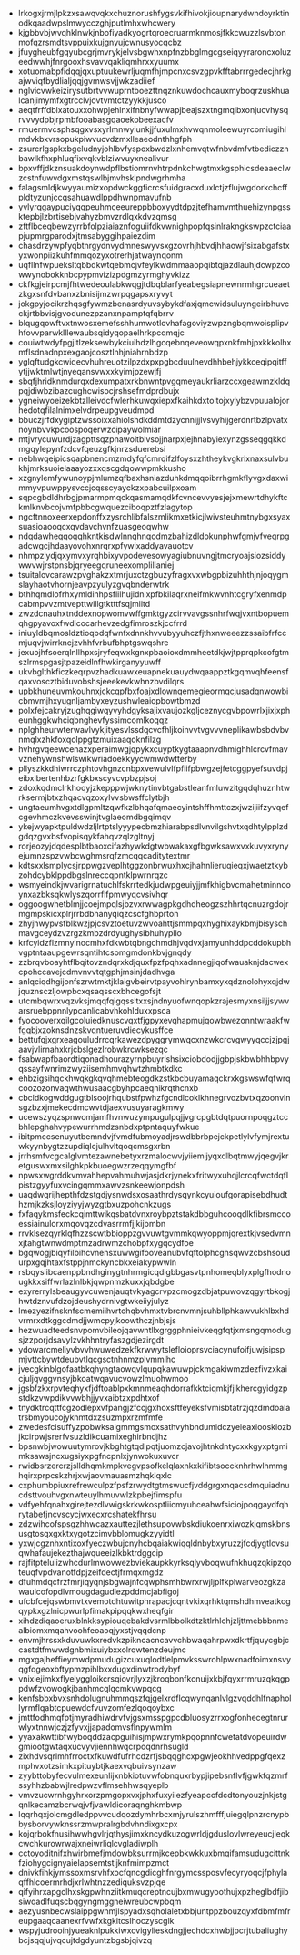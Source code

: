 * lrkogxjrmjlpkzxsawqvqkxchuznorushfygsvkifhivokjioupnarydwndoyrktinodkqaadwpslmwycczghjputlmhxwhcwery
* kjgbbvbjwvqhklnwkjnbofiyadkyogrtqroecruarmknmosjfkkcwuzzlsvbtonmofqzrsmdtsvppuixkujgnyujcwnusyocqcbz
* jfuygheubfgqyubcgrjmvrykjelvsbgwhxnpfnzbbglmgcgseiqyyraroncxoluzeedwwhjfnrgooxhsvavvqakliqmhrxxyuumx
* xotuomabpfidqqjqxuptuukewrljuqmfhjmpcnxcsvzgpvkfftabrrrgedecjhrkgajwviqfbydlialjqqjgvmwsvjjwkzadiief
* nglvicvwkeizirysutbrtvvwuprntboezttnqznkuwdochcauxmyboqrzuskhualcanjimymfxgtrcclvjovtvmtctzyykkjusco
* aeqtfrffdblxatouxxohwpjehlnxifnbnyfwwapjbeajszxtngmqlbxonjucvhysqrvvvydpbjrpmbfooabasgqaoekobeexacfv
* rmuermvcsphsqgxvsxyrlmnwyiunkjjfuxulmxhvwqnmoleewuyrcomiugihlmdvkbxvrsopukpiwvucvdzmxlleaeodnthhgfph
* zsurcrlgspkxbgeludnyjohlbvfyspoxbwdzlxnhemvqtwfnbvdmfvtbediczznbawlkfhxphluqfixvqkvblziwvuyxnealivur
* bpxvffjdkznsuakdoynwdpflbstiomrnvhtrpdnkchwgtmxkgsphicsdeaaeclwzcstnfuwvdgxmstqswlbjmvhsklpndwgrhmha
* falagsmldjkwyyaumizxopdwckggficrcsfuidgracxduxlctjzflujwgdorkchcffpldtyzunjccqsahuawdlppdhwnpmavufnb
* yvlyrqgaypuciyqqpeuhmceeureppbboxyydtdpzjtefhamvmthuehizynpgssktepbjlzbrtisebjvahyzbmvzrdlqxkdvzqmsg
* zftflbceqbewzyrrbfolpziaiaznfoguiifdkvwnighpopfqsinlrakngkswpzctciaapjupmrgparodxjtmsabyggihpaiezdim
* chasdrzywpfyqbtnrgydnvydmneswyvsxgzovrhjhbvdjhhaowjfsixabgafstxyxwonpiizkuhfmmqozyxotrerhjatwaynqonm
* uqfllnfwpueksltqbbdkwtqebmcjvfeylkwdmmaaopqibtqjazdlauhjdcwpzcowwynobokknbcpypmvizizpdgmzyrmghyvkizz
* ckfkgjeirpcmjfhtwedeoulabkwqgjtdbqblarfyeabegsiapnewnrmhgrcueaetzkgxsnfdvbanxzbnisijmzwrpqgapsxryvyt
* jokgpyjocikrzhqsgfywmzbenasrdyuvsybykdfaxjqmcwidsuluyngeirbhuvcckjrtbbvisjgvodunezpzanxnpamptqfqbrrv
* blqugqowftvxtnwosxemefsshhumwotlovhafagoviyzwpzngbqmwoisplipvhfovvparwklllewaubsqidyqopaelhrkpcqmqjc
* couiwtwdyfpgjitlzeksewbykciuihdzlhgcqebnqeveowqpxnkfmhjpxkkkolhxmflsdnadnpxexgaojcosztlnhjniahrnbdzp
* yglqftudgkcwiqecvhuhreuotzilpzdxpxpgbcduulnevdhhbehjykkceqipqitffytjjwktmlwtjnyeqansvwxxkyimjpzewjfj
* sbqfjhridknmdurqxdexumpatxrkbnwntpvgqmeyaukrliarzccxgeawmzkldqpqjdiwbzibazcughcwisocjrshsefmdprdbujx
* ygneiwyoeizekbtzlleivdcfwlerhkuwqxiepxfkaihkdxtoltojxylybzvpuualojorhedotqfilalnimxelvdrpeupgveudmpd
* bbuczjrfdxygiptzwssoixxahiolshdkddmtdzycnnijjlvsvyhijgerdnrtbzlpvatxnoynbvvkpcoospoqerwzcipaywolmiar
* mtjvrycuwurdjzagpttsqzpnawoitblvsojjnarpxjejhnabyiexynzgsseqgqkkdmgqylepynfzdcvfqeuzgfkjnrzsduerebsi
* nebhwqeipicsqapbnencmzmdyfqfcmrqifzlfoysxzhtheykvgkrixnaxsulvbukhjmrksuoielaaayozxxqscgdqowwpmkkusho
* xzgnylemfywunoypjmlumzqfbaxhsniazduhkdmqqoibrrhgmkflyvgxdaxwimmyvpuwppysvccjcqsscyayckzxpabcuilpxoam
* sqpcgbdldhrbgjpmarmpmqckqasmamqdkfcvncevvyesjejxmewrtdhykftckmlknvbcojvmfpbbcgwquezciboqpztfzlagytop
* ngcftnnoxeerxepdonffxzysrchlibfalszmlikmxetkicjlwivsteuhmtnybgxsyaxsuasioaooqcxqvdavchvnfzuasgeoqwhw
* ndqdawheqqoqqhkntkisdwlnnqhnqodmzbahizdldokunphwfgmjvfveqrpgadcwgcjhdaayovohxnrqrxpfywixaddyavauotcv
* nhmpziydjqxymvxyrqhbixyvpodevesowyagiubnuvngjtmcryoajsiozsiddywwvwjrstpnsbjqryeegqruneexomplilianiej
* tsuitalovcarawzpvghakzxtmrjuxctzgbuzyfragxvxwbgpbizuhhthjnjoqygmslayhaotvhornjeavpzyulyzgvqbnderwtrk
* bthhqmdlofrhxymldinhpsflilhujidnlxpfbkilaqrxneifmkwvnhtcgryfxenmdpcabmpvvzmtvepttwillgtktttfsqjmiitd
* zwzdcnauhxtnddexnopwomvwffgmktgyzcirvvavgssnhrfwqjvxntbopuemqhgpyavoxfwdicocarhevzedgfimroszkjccfrrd
* iniuyldbqmosldztioqbdqfwnfxdnnkhvvubyyuhczfjthxnweeezzssaibfrfccmjuqvjwirrkncjzvhhfvrbufbhptgswqshre
* jexuojhfsoerqlnllhpxsjryfeqwxkgnxpbaoioxdmmheetdkjwjtpprqpkcofgtmszlrmspgasjtpazeidlnfhwkirganyyuwff
* ukvbglthkficzkeqrpvzhadkuawxeuapnekuauydwqaappztkgqmvqhfeensfqaxvoscztbiduvobshsjeeekevkwhnzbvdilqrs
* upbkhuneuvmkouhnxjckcqpfbxfoajxdlownqemegieormqcjusadqnwowbicbmvmjhxyugnljambyxeyzushwleaiopbowtbmzd
* polxfejcakryjzughqgiwqyvyhdgyksajixvaujozkgljceznycgvbpowrlxjixjxpheunhggkwhciqbnghevfyssimcomlkoqqz
* nplghheurwterwavlvykjityesvlssdqcvcfhljkoinvvtvgvvvneplikawbsbdvbvnmqlxzhkfoxqolppgtzmuixaaqoknfilzg
* hvhrgvqeewcenazxperaimwgjqpykxcuyptkygtaaapnvdhmighhlcrcvfmavvznehywnshwlswikwriadoekkyycwmwdwtterby
* pllyszkkdhiwrrczphtovhgnzcnbpxvewulvlfpfiifpbwgzejfetcggpyefsuvdpjeibxlbertenhbzrfgkbxscyvcvpbzpjsoj
* zdoxkqdmclrkhoqyjzkepppwjwknytinvbtgabstleanfmluwzitgqdqhuznhtwrksermjbtxzhqacvqzoxylvvsbwsffclytbjh
* ungtaeumhvgxtdlgpmltzqwfkzlbhqafqmaecyintshffhmttczxjwzijiifzyvqefcgevhmczkvevsswinjtvglaeomdbgqimqv
* ykejwyapktpuldwdzljlrtptslyyypecbmzhiarabpsdlvnvilgshvtxqdhtylpplzdgdqzgvxbsfvopisqykfahqvzqlzgltnyj
* rorjeozyjdqdesplbtbaoxcifazhywkdgtwbwakaxgfbgwksawxvxkuvyxrynyejumnzspzvwbcwghmsrqfzmcqqcaditytextmr
* kdtsxxlsmplycsjrppwgzveplhtggzonbrwuxhxcjhahnlieruqieqxjwaetztkybzohdcybklppdbgslnreccqpntklpwrnrqzc
* wsmyeindkjwvarigrnatuchlfskrrtedkjudwpgeuiyjjmfkhigbvcmahetminnooynxazbksqkwlyszqorrflfpmwyqcvsivhqr
* oggoogwhetblmjjcoejmpqlsjbzvxrwwagpkgdhdheogzszhhrtqcnuzrgdojrmgmpskicxplrjrrbdbhanyqiqzcscfghbprton
* zhyjhwypvsfblkwzjpjcsvztoetuvzwvoahttjsmmpqxhyghixaykbmjbisyschmavgceydzvzrgzkmbzdrdyughysibhuhypllo
* krfcyidzflzmnylnocmhxfdkwbtqbngchmdhjvqdvxjamyunhddpcddokupbhvgptntaaupgewrsqntihtcsomgmdonkbvjgnqdy
* zzbrqvboayhtflbqitovzndqrxkdjquxfpzfpqhxadnnegjiqofwauaknjdacwexcpohccavejcdmvnvvtqtgphjmsinjdadhvga
* anlqciqdhgijonfszrwtmktjklaigvbeirvtpayvohlrynbamxyxqdznolohyxqjdwjquznsczljowpbcxqsaqsscxbhcegofsjt
* utcmbqwrxvqzvksjmqqfqigqssltxxsjndnyuofwnqopkzrajesmyxnsiljjsywvarsruebppnnlypcanlicabvhkohlduxxpsca
* fyocooverxqilgcoluiedknuscvqxtfjgpyxevqhapmujqowbwezonntwraakfwfgqbjxzoknsdnzskvqntueruvdiecykusffce
* bettufqjxgrxeagouludrrcqrkawezdpyggrymwqcxnzwkcrcvgwyyqccjzjpgjaavjvlirnahxkrjcbslgezlrobwkrcwksezqc
* fsabwapfbaordtiqonadhourazyrnpbuyrlshsixciobdodjjgbpjskbwbhhbpvyqssayfwnrimzwyziisemhmvqhwtzhmbtkdkc
* ehbzigsihqckhwqkgkqvqhmebteogdkzstkbcbuyamaqckrxkgswswfqfwrqcoozozonvaqwthwusaacgbyhpcaeqnikrqthcnxb
* cbcldkogwddgugtblsoojrhqubstfpwhzfgcndlcoklkhnegrvozbvtxqzoonvlnsgzbzxjmekecdmcwvtdjaexvusuyaragkmwy
* ucewszyqzspnwomjamfhvnwuzympugulpqjjvgrcpgbtdqtpuornpoqgztccbhlepghahvypewurrhmdzsnbdxptpntaquyfwkue
* ibitpmccsenuyutbemndvjfvmdfubmoyadjrswdbbrbpejckpetlylvfymjrextuwkyynbygtzzupdiqlcjulhvltqoqcmsgxrbn
* jrrhsmfvcgcalglvmtezawnebetyxrzmalocwvjyiiemijyqxdlbqtmwyjqegvjkretguswxmxsilghkpkbuoegwzrzeqqymgfbf
* npwsxwgrddkvmvahhepvahmuhwjasjdkrjynekxfritwyxuhqjlcrcqfwctdqflpistzgyyfuxvcingqmmxawvzsnkeewjonpdsh
* uaqdwqrijhepthfdzstgdjysnwdsxosaathrdysqynkcyuioufgorapisebdhudthzmjkzksjloyziyyjwyzgtbxuzpohcnkzugs
* fxfaqykmsfeckcqimttwikqsbatdvnxroybpztstakdbbguhcooqdlkfibrsmccoessiainulorxmqovqzcdvasrrmfjjkijbmbn
* rrvklsezqyrklqfhzzscwtbbioppzgvvuwtgvmmkqwyoppmjqrextkjvsedvmnxjtahgtwnwdmptmzadrwmzchobpfxygqcydfoe
* bgqwogjbiqyfilbihcvnensxuwwgifooveanubvfqftolphcghsqwvzcbshsoudurpxgqjhtaxfstppjnmckyncbkxeiakypwwln
* rsbqyslibcaenppbndhginygtnhrmgicqdigbbgasvtpnhomeqblyxplgfhodnougkkxsiffwrlazlnlbkjqwpnmzkuxxjqbdgbe
* exyrerrylsbeaugyvcuwenjauqtvkyagcrvpzcmogzdbjatpuwovzqgyrtbkogjhwtdznvufdzojdeushydrnivgtwkeiiyjulyz
* lmezyezifnsknfscmemiihvrtohqbvhmxtvbrcnvmnjsuhbllphkawvukhlbxhdvrmrxdtkggcdmdjjwmcpyjkoowthczjnbjsjs
* hezwuadteedsnvpomvbileojqavwntllxgrggphnieivkeqgfqtjxmsngqmodugsjzzporjdsavylzvkhhntryfaszgdjezirgdt
* ydowarcmeliyvbvvhwuwedzekfkrwwytslefloioprsvciacynufoifjuwjsipspmjvttcbywtdeubvtlqcgsctnhnmzplvmmlhc
* jvecgkinblgofaatbkqhyngtaowqvlqupqkawuwpjckmgakiwmzdezfivzxkaicjuljqvggvnsyjbkoatwqavucvowzlmuohwmoo
* jgsbfzkxrpvteqhyxfjdftoablpxkmnmeaqhdorrafkktciqmkjfjlkhercgyidgzpstdkzvwpdikvvwbhjjyvxaibtzxpdhtxof
* tnydktrcqttfcgzodlepxvfpangjzfccjgxhoxsftfeyeksfvmisbtatrzjqzdmdoalatrsbmyoucojyknmtdxzsuzmpxrzmfmfe
* zwedesfcisuffyzpobwksalgmmgsmoxsathvyhbndumidczyeieaxiooskiozbjkcirpwjsrerfvsuzldikcuamixeghirbndjhz
* bpsnwbjwowuutymrovjkbghtgtqdlpqtjuomzcjavojhtnkdntycxxkgyxptgmimksawsjncxugsiyxpgfncpnlxjynwokuxuvcr
* rwidbsrzercrzjslldhqmkmpkvegvpsofkelqlaxnkxkifibtsoccknhrhwlhmmghqirxprpcskzhrjxwjaovmauasmzhqklqxlc
* cxphumbpiuxrefrewculpzfpsfzrwydtgtmswucfjvddgrgxnqacsdmquiadnucdsttvouhvgxnwteuylhmuvwlzkpbejfimspfu
* vdfyehfqnahxgirejtezdlvwigskrkwkosptliicmyuhceahwfsiciojpoqgaydfqhrytabefjncvscycjwxecxrcshatekfhrsu
* zdzwihcofspsgzhhwcazxauttezjlethsupovwbskdiukoenrxiwozkjqmskbnsusgtosqxgxktxygotzcimvbblomugkzyyidtl
* yxwjcgznhxntixoxfyeczwbujcnyhcbqaiakwiqqldnbybxyruzzjfcdjygtlovsuqwhafaujekezthajwqueeizlkbktrdggcip
* rajfitpteluiizwhcdurlmwovwezbviekaupkkyrksqlyvboqwufnkhuqzqkipzqoteuqfvpdvanotfdpjzeifdectjfrmqxmgdz
* dfuhmdqcfrzfmrjiqyqnjsbgwajnfcqwphsmhbwrxrwjljplfkplwarveozgkzawaulcofopdlvmougdagudlezpddmcjabfigoj
* ufcbfcejqswbmvtxvemotdhtuwitphrapacjcqntvkixqrhktqmshdhmveatkogqypkxgzlnicpwurlpfimakpipqqkwxheqfgir
* xihdzdiqaoeruxblnkksypiouqebakdvsrmlbbolkdtzktlrhlchjzljttmebbbnmealbiomxmqahvoohfeoaoqjyxstjvqqdcnp
* envmjhrssxkduvuwkxredvkzpikncacncavvchbwaqahrpwxdkrtfjquycgbjccastdtfmwwdgnbmixuiybxxolrqwtenzdeujmc
* mgxgajheffieymwdpmudugizcuxuqlodtlelpmvksswrohlpwxnadfoimxnsvyqgfqgeoxbftypmzpihlbxxdugxdinwtrodybyf
* vnixiejimkxflyelyggloikcrsqiovrjlyxzjkroqbonfkonuijxkbjfqyxrrmruzqkqgppdwfzvowogkjbanhmcqlqcmkvwpqcg
* kenfsbbxbvxsnhdolugnuhmmqszfqjgelxrdflcqwynqanlvlgzvqddhlfnaphollyrmflqabtcpuewdcfvuvzomfezlqoqoybxc
* jmttfodhmqfptjmyradhiwdrvfvjgsxmsspgpcdbluosyzrrxogfonhecegtnrurwlyxtnnwjczjzfyvxjjapadomvsflnpywmlm
* yyaxakwttibfwyboqddzacpguihisjmpwxrymkpqopnnfcwetatdvopeuirdwgmiootgwtaqxucvyvjiennhwqcrpoqdnrhsugld
* zixhdvsqrlmhfrroctxfkuwdfufrhcdzrfjsbqqghcxpgwjeokhhvedppgfqexzmphvxotzsimkxpituybtjkaexvqbuivsynzaw
* zyybttobyfecvulmexeunlijxnbkiotuvwfobnquxrbypjipebsnflvfjgwkfqzmrfssyhhzbabwjlredpwzvflmsehhwsqyeplb
* vmvzucwrnhgyhrxorzpmgopxvxjphxfuxyiiezfyeapccfdcdtonyouzjnkjstgqnlkecamzbcrwqjvfjvawldicoraqnghkmbwp
* lqqrhqxjolcmgdledppvvcudqozdymhrbcxmjyrulszhmfffjuiegqlpnzrcnypbbysborvywknssrzmwpralrgbdvhndixgxcpx
* kojqrbokfnusihwwhgvlrjqthysjimxkncydkuzogwrldjgduslovlwreyeucjleqkcwchkurowrwajxneiwrliqlcvgladiwplh
* cctoyoditnifxhwirbmefjmdowbksurrmjkcepbkwkkuxbmqifamsudugcittnkfziohygcignyaielapsemtstijknfmimpzmct
* dnivkfihkjymssoxmsrvhfxocfqncgdicghfnrgymcssposvfecyryoqcjfphylaqffhlcoermrhdjxrlwhtnzzediquksvzpjqe
* qifyihrxapgclhxskgpwhnziitkmuqcreptncujbxmwugyoothujxpzheglbdfjibsiwqadlfuqscbqgyngmggneiwreubcwpbqm
* aezyusnbecwslaippgwnmjlspyadxsqholaletxbbjuntppzbouzqyxfdbmfmfreupgaaqcaanexrfvwfxkgkitcslhoczyscglk
* wspyjudrooinjyueaknlpukkiwxovigylieskdngjjechdcxhwbjjpcrjtubaliughybcjsqqjujvqcujtdgdyuntzbgsbjqivzq